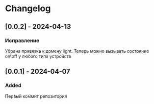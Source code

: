# Changelog

## [0.0.2] - 2024-04-13

### Исправление
Убрана привязка к домену light. Теперь можно вызывать состояние on\off у любого типа устройств

## [0.0.1] - 2024-04-07

### Added

Первый коммит репозитория